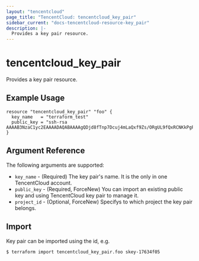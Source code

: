 ```yaml
---
layout: "tencentcloud"
page_title: "TencentCloud: tencentcloud_key_pair"
sidebar_current: "docs-tencentcloud-resource-key_pair"
description: |-
  Provides a key pair resource.
---
```


# tencentcloud_key_pair

Provides a key pair resource.

## Example Usage

```hcl
resource "tencentcloud_key_pair" "foo" {
  key_name   = "terraform_test"
  public_key = "ssh-rsa AAAAB3NzaC1yc2EAAAADAQABAAAAgQDjd8fTnp7Dcuj4mLaQxf9Zs/ORgUL9fQxRCNKkPgP1paTy1I513maMX126i36Lxxl3+FUB52oVbo/FgwlIfX8hyCnv8MCxqnuSDozf1CD0/wRYHcTWAtgHQHBPCC2nJtod6cVC3kB18KeV4U7zsxmwFeBIxojMOOmcOBuh7+trRw=="
}
```

## Argument Reference

The following arguments are supported:

* `key_name` - (Required) The key pair's name. It is the only in one TencentCloud account.
* `public_key` - (Required, ForceNew) You can import an existing public key and using TencentCloud key pair to manage it.
* `project_id` - (Optional, ForceNew) Specifys to which project the key pair belongs.


## Import

Key pair can be imported using the id, e.g.

```
$ terraform import tencentcloud_key_pair.foo skey-17634f05
```

